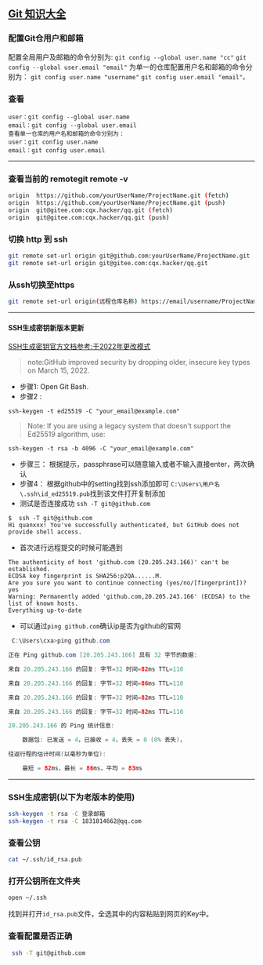 ## [Git 知识大全](https://gitee.com/help/categories/43)

### 配置Git仓用户和邮箱
配置全局用户及邮箱的命令分别为:
`git config --global user.name "cc"`
`git config --global user.email "email"`
为单一的仓库配置用户名和邮箱的命令分别为：
`git config user.name "username"`
`git config user.email "email"。`

### 查看
```
user：git config --global user.name
email：git config --global user.email
查看单一仓库的用户名和邮箱的命令分别为：
user：git config user.name
email：git config user.email

```
---

### 查看当前的 remotegit remote -v 
```bash
origin  https://github.com/yourUserName/ProjectName.git (fetch)
origin  https://github.com/yourUserName/ProjectName.git (push)
origin  git@gitee.com:cqx.hacker/qq.git (fetch)
origin  git@gitee.com:cqx.hacker/qq.git (push)
```
### 切换 http 到 ssh
```bash
git remote set-url origin git@github.com:yourUserName/ProjectName.git
git remote set-url origin git@gitee.com:cqx.hacker/qq.git
```
### 从ssh切换至https 
```bash
git remote set-url origin(远程仓库名称) https://email/username/ProjectName.git 
```
---
#### SSH生成密钥新版本更新
[SSH生成密钥官方文档参考:于2022年更改模式](https://docs.github.com/en/authentication/connecting-to-github-with-ssh/generating-a-new-ssh-key-and-adding-it-to-the-ssh-agent)
> note:GitHub improved security by dropping older, insecure key types on March 15, 2022.
* 步骤1: Open Git Bash.
* 步骤2 :

`ssh-keygen -t ed25519 -C "your_email@example.com"`

> Note: If you are using a legacy system that doesn't support the Ed25519 algorithm, use:

 `ssh-keygen -t rsa -b 4096 -C "your_email@example.com"`
* 步骤三：
 根据提示，passphrase可以随意输入或者不输入直接enter，两次确认
* 步骤4：
根据github中的setting找到ssh添加即可
`C:\Users\用户名\.ssh\id_ed25519.pub`找到该文件打开复制添加
 * 测试是否连接成功
 `ssh -T git@github.com`
 ```
 $  ssh -T git@github.com
Hi quanxxx! You've successfully authenticated, but GitHub does not provide shell access.

 ```
 * 首次进行远程提交的时候可能遇到
 ```
 The authenticity of host 'github.com (20.205.243.166)' can't be established.
ECDSA key fingerprint is SHA256:p2QA......M.
Are you sure you want to continue connecting (yes/no/[fingerprint])? yes
Warning: Permanently added 'github.com,20.205.243.166' (ECDSA) to the list of known hosts.
Everything up-to-date
 ```

* 可以通过`ping github.com`确认ip是否为github的官网

```java
 C:\Users\cxa>ping github.com

正在 Ping github.com [20.205.243.166] 具有 32 字节的数据:

来自 20.205.243.166 的回复: 字节=32 时间=82ms TTL=110

来自 20.205.243.166 的回复: 字节=32 时间=86ms TTL=110

来自 20.205.243.166 的回复: 字节=32 时间=82ms TTL=110

来自 20.205.243.166 的回复: 字节=32 时间=82ms TTL=110

20.205.243.166 的 Ping 统计信息:

​    数据包: 已发送 = 4，已接收 = 4，丢失 = 0 (0% 丢失)，

往返行程的估计时间(以毫秒为单位):

​    最短 = 82ms，最长 = 86ms，平均 = 83ms
```


---

###  SSH生成密钥(以下为老版本的使用)
```bash
ssh-keygen -t rsa -C 登录邮箱
ssh-keygen -t rsa -C 1831814662@qq.com

```
### 查看公钥
```bash
cat ~/.ssh/id_rsa.pub
```
### 打开公钥所在文件夹

```bash
open ~/.ssh
```

找到并打开`id_rsa.pub`文件，全选其中的内容粘贴到网页的Key中。

### 查看配置是否正确

```bash
 ssh -T git@github.com
```

